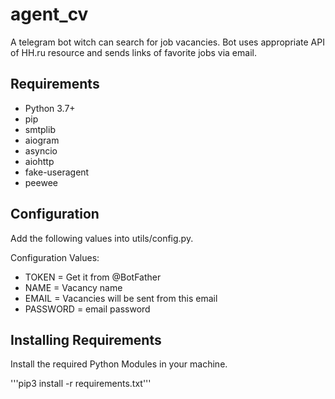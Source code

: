 # agent_cv

A telegram bot witch can search for job vacancies. 
Bot uses appropriate API of HH.ru resource and sends links of favorite jobs via email.

## Requirements

- Python 3.7+
- pip
- smtplib 
- aiogram
- asyncio
- aiohttp
- fake-useragent
- peewee

## Configuration

Add the following values into utils/config.py.

Configuration Values:
- TOKEN = Get it from @BotFather
- NAME = Vacancy name
- EMAIL = Vacancies will be sent from this email
- PASSWORD = email password

## Installing Requirements

Install the required Python Modules in your machine.

'''pip3 install -r requirements.txt'''

